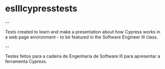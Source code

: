 # esIIIcypresstests

--

Tests created to learn and make a presentation about how Cypress works in a web page environment - to be featured in the Software Engineer III class.

--

Testes feitos para a cadeira de Engenharia de Software III para apresentar a ferramenta Cypress.

